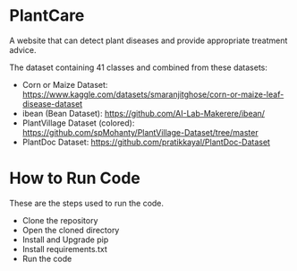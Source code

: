 # PlantCare
A website that can detect plant diseases and provide appropriate treatment advice.

The dataset containing 41 classes and combined from these datasets:
* Corn or Maize Dataset: https://www.kaggle.com/datasets/smaranjitghose/corn-or-maize-leaf-disease-dataset
* ibean (Bean Dataset): https://github.com/AI-Lab-Makerere/ibean/
* PlantVillage Dataset (colored): https://github.com/spMohanty/PlantVillage-Dataset/tree/master
* PlantDoc Dataset: https://github.com/pratikkayal/PlantDoc-Dataset

# How to Run Code
These are the steps used to run the code.
* Clone the repository
* Open the cloned directory
* Install and Upgrade pip
* Install requirements.txt
* Run the code
